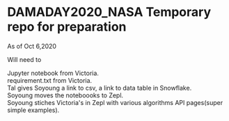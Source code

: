 # DAMADAY2020_NASA Temporary repo for preparation

As of Oct 6,2020

Will need to 


Jupyter notebook from Victoria.  
requirement.txt from Victoria.  
Tal gives Soyoung a link to csv, a link to data table in Snowflake.  
Soyoung moves the noteboooks to Zepl.  
Soyoung stiches Victoria's in Zepl with various algorithms API pages(super simple examples).  
